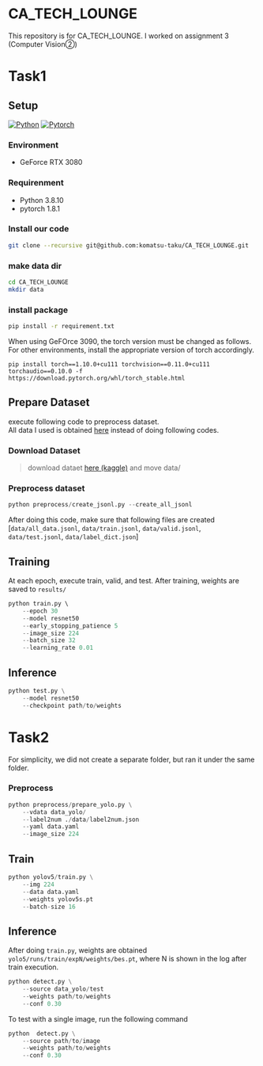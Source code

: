 # CA_TECH_LOUNGE
This repository is for CA_TECH_LOUNGE. I worked on assignment 3 (Computer Vision②)

# Task1
## Setup

[![Python](https://img.shields.io/badge/python-3.8.10-blue?logo=python&logoColor=FED643)](https://www.python.org/downloads/release/python-3810/)
[![Pytorch](https://img.shields.io/badge/pytorch-1.8.1-red?logo=pytorch)](https://download.pytorch.org/whl/torch_stable.html)

### Environment
* GeForce RTX 3080

### Requirenment
* Python 3.8.10
* pytorch 1.8.1

### Install our code
```bash
git clone --recursive git@github.com:komatsu-taku/CA_TECH_LOUNGE.git
```

### make data dir
```bash
cd CA_TECH_LOUNGE
mkdir data
```

### install package
```bash
pip install -r requirement.txt
```
When using GeFOrce 3090, the torch version must be changed as follows. For other environments, install the appropriate version of torch accordingly.
```
pip install torch==1.10.0+cu111 torchvision==0.11.0+cu111 torchaudio==0.10.0 -f https://download.pytorch.org/whl/torch_stable.html
```

## Prepare Dataset
execute following code to preprocess dataset.  
All data I used is obtained [here](https://drive.google.com/file/d/18q9U-KkfoQWYqsTv2MU3KT34whfcOUVP/view?usp=share_link) instead of doing following codes.

### Download Dataset
> download dataet [here (kaggle)](https://www.kaggle.com/datasets/antoreepjana/animals-detection-images-dataset) and move data/  

### Preprocess dataset
```python
python preprocess/create_jsonl.py --create_all_jsonl
```
After doing this code, make sure that following files are created [`data/all_data.jsonl`, `data/train.jsonl`, `data/valid.jsonl`, `data/test.jsonl`, `data/label_dict.json`]

## Training
At each epoch, execute train, valid, and test.
After training, weights are saved to `results/`
```python
python train.py \  
    --epoch 30
    --model resnet50
    --early_stopping_patience 5
    --image_size 224
    --batch_size 32
    --learning_rate 0.01 
```

## Inference
```python
python test.py \
    --model resnet50
    --checkpoint path/to/weights
```


# Task2
For simplicity, we did not create a separate folder, but ran it under the same folder.

### Preprocess
```python
python preprocess/prepare_yolo.py \
    --vdata data_yolo/
    --label2num ./data/label2num.json
    --yaml data.yaml
    --image_size 224
```

## Train
```python
python yolov5/train.py \
    --img 224 
    --data data.yaml 
    --weights yolov5s.pt 
    --batch-size 16
```

## Inference
After doing `train.py`, weights are obtained `yolo5/runs/train/expN/weights/bes.pt`, where N is shown in the log after train execution.
```python
python detect.py \
    --source data_yolo/test 
    --weights path/to/weights 
    --conf 0.30
```
To test with a single image, run the following command
```python
python  detect.py \
    --source path/to/image
    --weights path/to/weights
    --conf 0.30
```